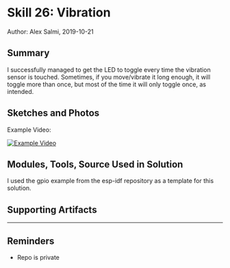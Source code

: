 #  Skill 26: Vibration

Author: Alex Salmi, 2019-10-21

## Summary
I successfully managed to get the LED to toggle every time the vibration sensor is touched. Sometimes, if you move/vibrate it long enough, it will toggle more than once, but most of the time it will only toggle once, as intended.

## Sketches and Photos
Example Video:

[![Example Video](https://img.youtube.com/vi/xHEHJ0lmLJ4/0.jpg)](https://www.youtube.com/watch?v=xHEHJ0lmLJ4)

## Modules, Tools, Source Used in Solution
I used the gpio example from the esp-idf repository as a template for this solution.

## Supporting Artifacts


-----

## Reminders
- Repo is private
